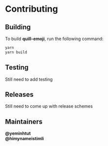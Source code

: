 # Contributing

## Building

To build __quill-emoji__, run the following command:

```sh
yarn
yarn build
```

## Testing

Still need to add testing

## Releases

Still need to come up with release schemes

## Maintainers

__@yeminhtut__  
__@himynameistimli__
